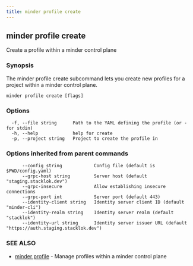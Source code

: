 ```yaml
---
title: minder profile create
---
```

## minder profile create

Create a profile within a minder control plane

### Synopsis

The minder profile create subcommand lets you create new profiles for a project
within a minder control plane.

```
minder profile create [flags]
```

### Options

```
  -f, --file string      Path to the YAML defining the profile (or - for stdin)
  -h, --help             help for create
  -p, --project string   Project to create the profile in
```

### Options inherited from parent commands

```
      --config string            Config file (default is $PWD/config.yaml)
      --grpc-host string         Server host (default "staging.stacklok.dev")
      --grpc-insecure            Allow establishing insecure connections
      --grpc-port int            Server port (default 443)
      --identity-client string   Identity server client ID (default "minder-cli")
      --identity-realm string    Identity server realm (default "stacklok")
      --identity-url string      Identity server issuer URL (default "https://auth.staging.stacklok.dev")
```

### SEE ALSO

* [minder profile](minder_profile.md)	 - Manage profiles within a minder control plane

